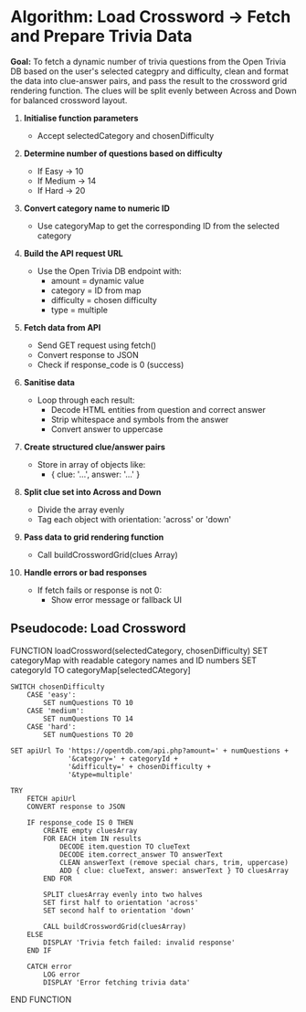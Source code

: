 # Algorithm: Load Crossword -> Fetch and Prepare Trivia Data

**Goal:** To fetch a dynamic number of trivia questions from the Open Trivia DB based on the user's selected categpry and difficulty, clean and format the data into clue-answer pairs, and pass the result to the crossword grid rendering function. The clues will be split evenly between Across and Down for balanced crossword layout.

1. **Initialise function parameters**
    - Accept selectedCategory and chosenDifficulty

2. **Determine number of questions based on difficulty**
    - If Easy -> 10
    - If Medium -> 14
    - If Hard -> 20

3. **Convert category name to numeric ID**
    - Use categoryMap to get the corresponding ID from the selected category

4. **Build the API request URL**
    - Use the Open Trivia DB endpoint with:
        - amount = dynamic value
        - category = ID from map
        - difficulty = chosen difficulty
        - type = multiple

5. **Fetch data from API**
    - Send GET request using fetch()
    - Convert response to JSON
    - Check if response_code is 0 (success)

6. **Sanitise data**
    - Loop through each result:
        - Decode HTML entities from question and correct answer
        - Strip whitespace and symbols from the answer
        - Convert answer to uppercase

7. **Create structured clue/answer pairs**
    - Store in array of objects like:
        - { clue: '...', answer: '...' }

8. **Split clue set into Across and Down**
    - Divide the array evenly
    - Tag each object with orientation: 'across' or 'down'

9. **Pass data to grid rendering function**
    - Call buildCrosswordGrid(clues Array)

10. **Handle errors or bad responses**
    - If fetch fails or response is not 0:
        - Show error message or fallback UI

## Pseudocode: Load Crossword

FUNCTION loadCrossword(selectedCategory, chosenDifficulty)
    SET categoryMap with readable category names and ID numbers
    SET categoryId TO categoryMap[selectedCAtegory]

    SWITCH chosenDifficulty
        CASE 'easy': 
            SET numQuestions TO 10
        CASE 'medium':
            SET numQuestions TO 14
        CASE 'hard':
            SET numQuestions TO 20
    
    SET apiUrl To 'https://opentdb.com/api.php?amount=' + numQuestions + 
                  '&category=' + categoryId + 
                  '&difficulty=' + chosenDifficulty + 
                  '&type=multiple'

    TRY
        FETCH apiUrl
        CONVERT response to JSON

        IF response_code IS 0 THEN
            CREATE empty cluesArray
            FOR EACH item IN results
                DECODE item.question TO clueText
                DECODE item.correct_answer TO answerText
                CLEAN answerText (remove special chars, trim, uppercase)
                ADD { clue: clueText, answer: answerText } TO cluesArray
            END FOR

            SPLIT cluesArray evenly into two halves
            SET first half to orientation 'across'
            SET second half to orientation 'down'

            CALL buildCrosswordGrid(cluesArray)
        ELSE
            DISPLAY 'Trivia fetch failed: invalid response'
        END IF

        CATCH error
            LOG error
            DISPLAY 'Error fetching trivia data'
END FUNCTION